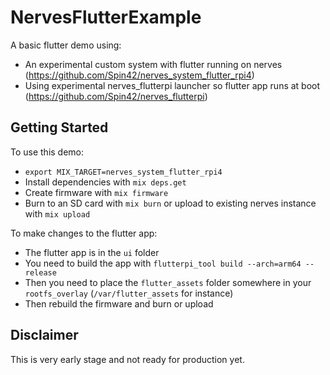 # NervesFlutterExample

A basic flutter demo using:
- An experimental custom system with flutter running on nerves (https://github.com/Spin42/nerves_system_flutter_rpi4)
- Using experimental nerves_flutterpi launcher so flutter app runs at boot (https://github.com/Spin42/nerves_flutterpi)

## Getting Started

To use this demo:
  * `export MIX_TARGET=nerves_system_flutter_rpi4`
  * Install dependencies with `mix deps.get`
  * Create firmware with `mix firmware`
  * Burn to an SD card with `mix burn` or upload to existing nerves instance with `mix upload`

To make changes to the flutter app:
  * The flutter app is in the `ui` folder
  * You need to build the app with `flutterpi_tool build --arch=arm64 --release`
  * Then you need to place the `flutter_assets` folder somewhere in your `rootfs_overlay` (`/var/flutter_assets` for instance)
  * Then rebuild the firmware and burn or upload

## Disclaimer

This is very early stage and not ready for production yet.

